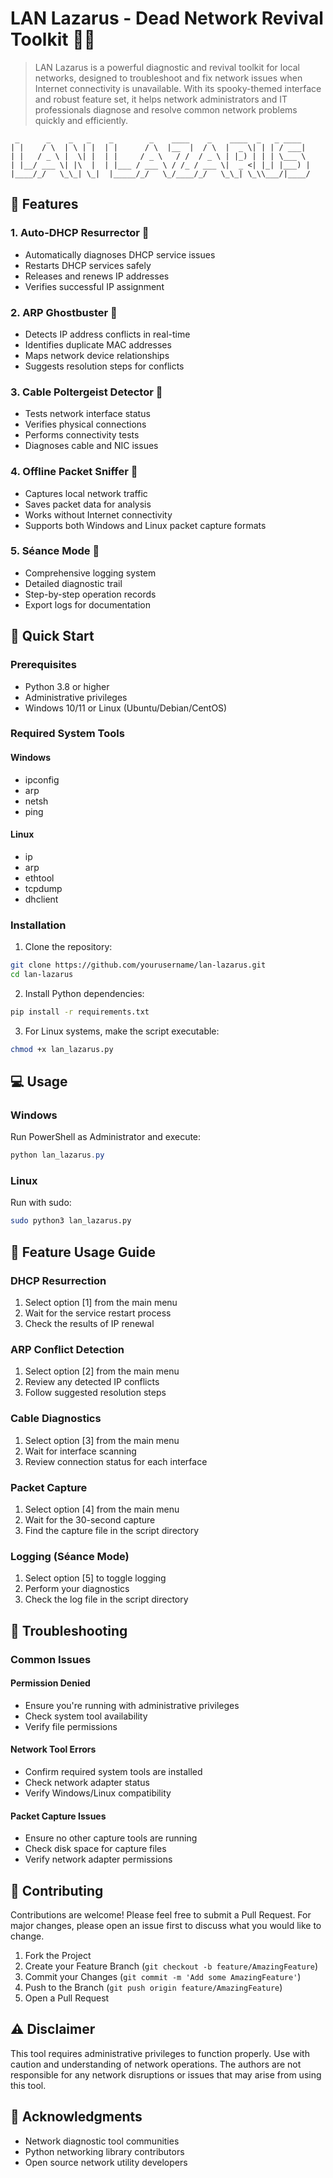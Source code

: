 # LAN Lazarus - Dead Network Revival Toolkit 🧟‍♂️

> LAN Lazarus is a powerful diagnostic and revival toolkit for local networks, designed to troubleshoot and fix network issues when Internet connectivity is unavailable. With its spooky-themed interface and robust feature set, it helps network administrators and IT professionals diagnose and resolve common network problems quickly and efficiently.

```ascii
 _      _    _   _    _        _    ____    _    ____  _   _ ____  
| |    / \  | \ | |  | |      / \  |__  |  / \  |  _ \| | | / ___| 
| |   / _ \ |  \| |  | |     / _ \   / /  / _ \ | |_) | | | \___ \ 
| |__/ ___ \| |\  |  | |___ / ___ \ / /_ / ___ \|  _ <| |_| |___) |
|____/_/   \_\_| \_|  |_____/_/   \_/____/_/   \_\_| \_\\___/|____/ 
```

## 🌟 Features

### 1. Auto-DHCP Resurrector 🔄
- Automatically diagnoses DHCP service issues
- Restarts DHCP services safely
- Releases and renews IP addresses
- Verifies successful IP assignment

### 2. ARP Ghostbuster 👻
- Detects IP address conflicts in real-time
- Identifies duplicate MAC addresses
- Maps network device relationships
- Suggests resolution steps for conflicts

### 3. Cable Poltergeist Detector 🔌
- Tests network interface status
- Verifies physical connections
- Performs connectivity tests
- Diagnoses cable and NIC issues

### 4. Offline Packet Sniffer 📡
- Captures local network traffic
- Saves packet data for analysis
- Works without Internet connectivity
- Supports both Windows and Linux packet capture formats

### 5. Séance Mode 📝
- Comprehensive logging system
- Detailed diagnostic trail
- Step-by-step operation records
- Export logs for documentation

## 🚀 Quick Start

### Prerequisites
- Python 3.8 or higher
- Administrative privileges
- Windows 10/11 or Linux (Ubuntu/Debian/CentOS)

### Required System Tools
#### Windows
- ipconfig
- arp
- netsh
- ping

#### Linux
- ip
- arp
- ethtool
- tcpdump
- dhclient

### Installation

1. Clone the repository:
```bash
git clone https://github.com/yourusername/lan-lazarus.git
cd lan-lazarus
```

2. Install Python dependencies:
```bash
pip install -r requirements.txt
```

3. For Linux systems, make the script executable:
```bash
chmod +x lan_lazarus.py
```

## 💻 Usage

### Windows
Run PowerShell as Administrator and execute:
```powershell
python lan_lazarus.py
```

### Linux
Run with sudo:
```bash
sudo python3 lan_lazarus.py
```

## 🎯 Feature Usage Guide

### DHCP Resurrection
1. Select option [1] from the main menu
2. Wait for the service restart process
3. Check the results of IP renewal

### ARP Conflict Detection
1. Select option [2] from the main menu
2. Review any detected IP conflicts
3. Follow suggested resolution steps

### Cable Diagnostics
1. Select option [3] from the main menu
2. Wait for interface scanning
3. Review connection status for each interface

### Packet Capture
1. Select option [4] from the main menu
2. Wait for the 30-second capture
3. Find the capture file in the script directory

### Logging (Séance Mode)
1. Select option [5] to toggle logging
2. Perform your diagnostics
3. Check the log file in the script directory

## 🔧 Troubleshooting

### Common Issues

#### Permission Denied
- Ensure you're running with administrative privileges
- Check system tool availability
- Verify file permissions

#### Network Tool Errors
- Confirm required system tools are installed
- Check network adapter status
- Verify Windows/Linux compatibility

#### Packet Capture Issues
- Ensure no other capture tools are running
- Check disk space for capture files
- Verify network adapter permissions

## 🤝 Contributing

Contributions are welcome! Please feel free to submit a Pull Request. For major changes, please open an issue first to discuss what you would like to change.

1. Fork the Project
2. Create your Feature Branch (`git checkout -b feature/AmazingFeature`)
3. Commit your Changes (`git commit -m 'Add some AmazingFeature'`)
4. Push to the Branch (`git push origin feature/AmazingFeature`)
5. Open a Pull Request

## ⚠️ Disclaimer

This tool requires administrative privileges to function properly. Use with caution and understanding of network operations. The authors are not responsible for any network disruptions or issues that may arise from using this tool.

## 🙏 Acknowledgments

- Network diagnostic tool communities
- Python networking library contributors
- Open source network utility developers
